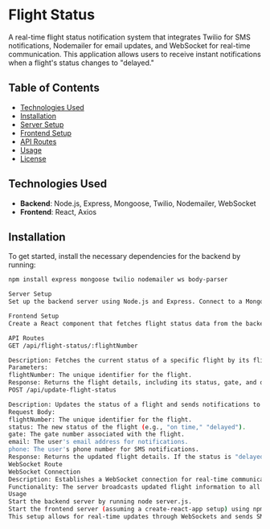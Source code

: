 # Flight Status

A real-time flight status notification system that integrates Twilio for SMS notifications, Nodemailer for email updates, and WebSocket for real-time communication. This application allows users to receive instant notifications when a flight's status changes to "delayed."

## Table of Contents

- [Technologies Used](#technologies-used)
- [Installation](#installation)
- [Server Setup](#server-setup)
- [Frontend Setup](#frontend-setup)
- [API Routes](#api-routes)
- [Usage](#usage)
- [License](#license)

## Technologies Used

- **Backend**: Node.js, Express, Mongoose, Twilio, Nodemailer, WebSocket
- **Frontend**: React, Axios

## Installation

To get started, install the necessary dependencies for the backend by running:

```bash
npm install express mongoose twilio nodemailer ws body-parser

Server Setup
Set up the backend server using Node.js and Express. Connect to a MongoDB database to manage flight data. Implement Twilio for SMS notifications and Nodemailer for sending emails. Use WebSocket to enable real-time communication between the server and clients.

Frontend Setup
Create a React component that fetches flight status data from the backend and establishes a WebSocket connection. This component will display the flight status and send notifications to users when the flight status is updated.

API Routes
GET /api/flight-status/:flightNumber

Description: Fetches the current status of a specific flight by its flight number.
Parameters:
flightNumber: The unique identifier for the flight.
Response: Returns the flight details, including its status, gate, and departure time.
POST /api/update-flight-status

Description: Updates the status of a flight and sends notifications to users if the status is "delayed."
Request Body:
flightNumber: The unique identifier for the flight.
status: The new status of the flight (e.g., "on time," "delayed").
gate: The gate number associated with the flight.
email: The user's email address for notifications.
phone: The user's phone number for SMS notifications.
Response: Returns the updated flight details. If the status is "delayed," it triggers SMS and email notifications.
WebSocket Route
WebSocket Connection
Description: Establishes a WebSocket connection for real-time communication between the server and clients.
Functionality: The server broadcasts updated flight information to all connected clients whenever a flight status is updated.
Usage
Start the backend server by running node server.js.
Start the frontend server (assuming a create-react-app setup) using npm start.
This setup allows for real-time updates through WebSockets and sends SMS, email, and browser notifications when the flight status changes to "delayed."
```
